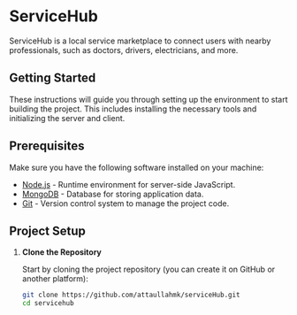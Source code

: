 # ServiceHub

ServiceHub is a local service marketplace to connect users with nearby professionals, such as doctors, drivers, electricians, and more.

## Getting Started

These instructions will guide you through setting up the environment to start building the project. This includes installing the necessary tools and initializing the server and client.

## Prerequisites

Make sure you have the following software installed on your machine:

- [Node.js](https://nodejs.org/) - Runtime environment for server-side JavaScript.
- [MongoDB](https://www.mongodb.com/) - Database for storing application data.
- [Git](https://git-scm.com/) - Version control system to manage the project code.

## Project Setup

1. **Clone the Repository**

   Start by cloning the project repository (you can create it on GitHub or another platform):

   ```bash
   git clone https://github.com/attaullahmk/serviceHub.git
   cd servicehub
